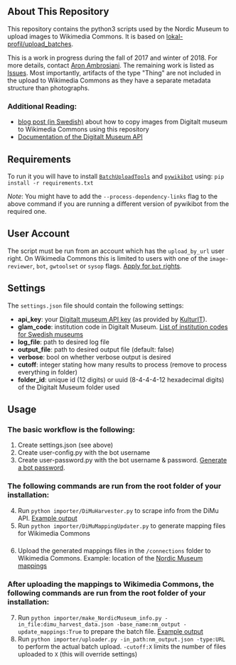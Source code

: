 ## About This Repository
This repository contains the python3 scripts used by the Nordic Museum to upload images
to Wikimedia Commons. It is based on [lokal-profil/upload_batches](https://github.com/lokal-profil/upload_batches).

This is a work in progress during the fall of 2017 and winter of 2018. For more details, contact
[Aron Ambrosiani](https://github.com/Ambrosiani). The remaining work is listed as [Issues](issues). Most importantly, artifacts of the type "Thing" are not included in the upload to Wikimedia Commons as they have a separate metadata structure than photographs.

### Additional Reading:
* [blog post (in Swedish)](http://nyamedier.blogg.nordiskamuseet.se/2017/12/att-flytta-bilder-fran-digitalt-museum-till-wikimedia-commons/) about how to copy images from Digitalt museum to Wikimedia Commons using this repository
* [Documentation of the Digitalt Museum API](https://github.com/NordicMuseum/DiMu-API-documentation)

## Requirements

To run it you will have to install [`BatchUploadTools`](https://github.com/lokal-profil/BatchUploadTools)
and [`pywikibot`](https://github.com/wikimedia/pywikibot-core) using:
`pip install -r requirements.txt`

*Note*: You might have to add the `--process-dependency-links` flag to the above
command if you are running a different version of pywikibot from the required one.

## User Account

The script must be run from an account which has the `upload_by_url` user right.
On Wikimedia Commons this is limited to users with one of the `image-reviewer`,
`bot`, `gwtoolset` or `sysop` flags. [Apply for `bot` rights](https://commons.wikimedia.org/wiki/Commons:Bots/Requests).

## Settings

The `settings.json` file should contain the following settings:

* **api_key**: your [Digitalt museum API key](https://dok.digitaltmuseum.org/sv/api) (as provided by [KulturIT](mailto:support@kulturit.no)).
* **glam_code**: institution code in Digitalt Museum. [List of institution codes for Swedish museums](http://api.dimu.org/api/owners?country=se&api.key=demo)
* **log_file**: path to desired log file
* **output_file**: path to desired output file (default: false)
* **verbose**: bool on whether verbose output is desired
* **cutoff**: integer stating how many results to process (remove to process everything in folder)
* **folder_id**: unique id (12 digits) or uuid (8-4-4-4-12 hexadecimal digits) of the Digitalt Museum folder used

## Usage

### The basic workflow is the following:
1. Create settings.json (see above)
2. Create user-config.py with the bot username
3. Create user-password.py with the bot username & password. [Generate a bot password](https://commons.wikimedia.org/wiki/Special:BotPasswords).

### The following commands are run from the root folder of your installation:
4. Run `python importer/DiMuHarvester.py` to scrape info from the DiMu API. [Example output](https://github.com/NordicMuseum/Wikimedia-Commons-uploads/blob/master/examples/dimu_harvest_data.json)
5. Run `python importer/DiMuMappingUpdater.py` to generate mapping files for Wikimedia Commons

### 
6. Upload the generated mappings files in the `/connections` folder to Wikimedia Commons. Example: location of the [Nordic Museum mappings](https://commons.wikimedia.org/wiki/Special:PrefixIndex/Commons:Nordiska_museet/)

### After uploading the mappings to Wikimedia Commons, the following commands are run from the root folder of your installation:
7. Run `python importer/make_NordicMuseum_info.py -in_file:dimu_harvest_data.json -base_name:nm_output -update_mappings:True` to prepare the batch file. [Example output](https://github.com/NordicMuseum/Wikimedia-Commons-uploads/blob/master/examples/nm_output.json)
8. Run `python importer/uploader.py -in_path:nm_output.json -type:URL` to perform the actual batch upload. `-cutoff:X` limits the number of files uploaded to `X` (this will override settings)
